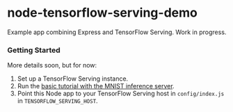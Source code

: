 # node-tensorflow-serving-demo

Example app combining Express and TensorFlow Serving. Work in progress.

### Getting Started

More details soon, but for now:

1. Set up a TensorFlow Serving instance.
2. Run the [basic tutorial with the MNIST inference server](https://tensorflow.github.io/serving/serving_basic).
3. Point this Node app to your TensorFlow Serving host in `config/index.js` in `TENSORFLOW_SERVING_HOST`.
